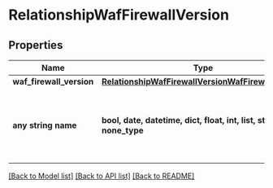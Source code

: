 # RelationshipWafFirewallVersion


## Properties
Name | Type | Description | Notes
------------ | ------------- | ------------- | -------------
**waf_firewall_version** | [**RelationshipWafFirewallVersionWafFirewallVersion**](RelationshipWafFirewallVersionWafFirewallVersion.md) |  | [optional] 
**any string name** | **bool, date, datetime, dict, float, int, list, str, none_type** | any string name can be used but the value must be the correct type | [optional]

[[Back to Model list]](../README.md#documentation-for-models) [[Back to API list]](../README.md#documentation-for-api-endpoints) [[Back to README]](../README.md)



